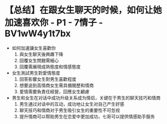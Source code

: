 # 【总结】在跟女生聊天的时候，如何让她加速喜欢你 - P1 - 7情子 - BV1wW4y1t7bx

-   如何加速讓女生喜歡你
    1.  與女生聊天後興趣下降
    2.  回覆女生問題需細心
    3.  回覆需展現成熟態度和情感態度
-   女生測試男生對愛情態度
    1.  回答影響女生對男生喜歡程度
    2.  想要追到高情商女生需具備閱歷和情商
    3.  愛情需要負責任經營，回應女生顧慮
-   男生和女生在对话中成功升级关系成为情侣，关键在于男生的聊天技巧和情商
    1.  男生通过对话中的互动，成功地让女生对自己产生好感
    2.  聊天技巧和情商对于男生吸引女生的重要性不可忽视
    3.  提升情商可以帮助男生在恋爱中更加成功，七哥可以提供情感助手服务